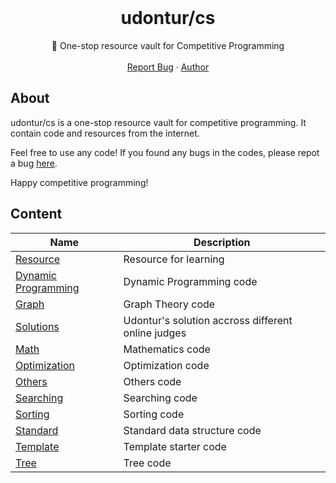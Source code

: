 <br />
<div align="center">
  <h1 align="center">udontur/cs</h3>

  <p align="center">
    🏦 One-stop resource vault for Competitive Programming
    <br />
    <br />
    <a href="https://github.com/udontur/cs/issues/new">Report Bug</a>
    ·
    <a href="https://github.com/udontur">Author</a>
  </p>
</div>

## About
udontur/cs is a one-stop resource vault for competitive programming. It contain code and resources from the internet.

Feel free to use any code! If you found any bugs in the codes, please repot a bug [here](https://github.com/udontur/cs/issues/new). 

Happy competitive programming! 

## Content
|Name|Description|
|-----|-----|
|[Resource](*Resource)|Resource for learning|
|[Dynamic Programming](DP)|Dynamic Programming code|
|[Graph](Graph)|Graph Theory code|
|[Solutions](Solutions)|Udontur's solution accross different online judges|
|[Math](Math)|Mathematics code|
|[Optimization](Optimization)|Optimization code|
|[Others](Others)|Others code|
|[Searching](Searching)|Searching code|
|[Sorting](Sorting)|Sorting code|
|[Standard](Standard)|Standard data structure code|
|[Template](Template)|Template starter code|
|[Tree](Tree)|Tree code|

